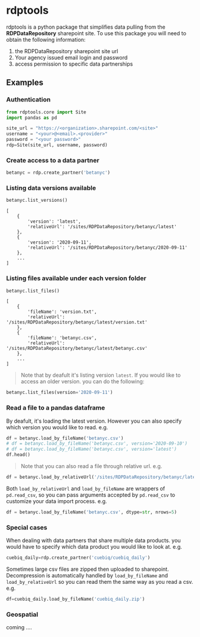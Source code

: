 # rdptools

rdptools is a python package that simplifies data pulling from the **RDPDataRepository** sharepoint site. To use this package you will need to obtain the following information:

1. the RDPDataRepository sharepoint site url
2. Your agency issued email login and password
3. access permission to specific data partnerships

## Examples

### Authentication

```python
from rdptools.core import Site
import pandas as pd

site_url = "https://<organization>.sharepoint.com/<site>"
username = "<your>@<email>.<provider>"
password = "<your password>"
rdp=Site(site_url, username, password)
```

### Create access to a data partner

```python
betanyc = rdp.create_partner('betanyc')
```

### Listing data versions available

```python
betanyc.list_versions()
```

    [
        {
            'version': 'latest',
            'relativeUrl': '/sites/RDPDataRepository/betanyc/latest'
        },
        {
            'version': '2020-09-11',
            'relativeUrl': '/sites/RDPDataRepository/betanyc/2020-09-11'
        },
        ...
    ]

### Listing files available under each version folder

```python
betanyc.list_files()
```

    [
        {
            'fileName': 'version.txt',
            'relativeUrl': '/sites/RDPDataRepository/betanyc/latest/version.txt'
        },
        {
            'fileName': 'betanyc.csv',
            'relativeUrl': '/sites/RDPDataRepository/betanyc/latest/betanyc.csv'
        },
        ...
    ]

> Note that by deafult it's listing version `latest`. If you would like to access an older version. you can do the following:

```python
betanyc.list_files(version='2020-09-11')
```

### Read a file to a pandas dataframe

By deafult, it's loading the latest version. However you can also specify which version you would like to read. e.g.

```python
df = betanyc.load_by_fileName('betanyc.csv')
# df = betanyc.load_by_fileName('betanyc.csv', version='2020-09-10')
# df = betanyc.load_by_fileName('betanyc.csv', version='latest')
df.head()
```

> Note that you can also read a file through relative url. e.g.

```python
df = betanyc.load_by_relativeUrl('/sites/RDPDataRepository/betanyc/latest/betanyc.csv')
```

Both `load_by_relativeUrl` and `load_by_fileName` are wrappers of `pd.read_csv`, so you can pass arguments accepted by `pd.read_csv` to customize your data import process. e.g.

```python
df = betanyc.load_by_fileName('betanyc.csv', dtype=str, nrows=5)
```

### Special cases

When dealing with data partners that share multiple data products. you would have to specify which data product you would like to look at. e.g.

```python
cuebiq_daily=rdp.create_partner('cuebiq/cuebiq_daily')
```

Sometimes large csv files are zipped then uploaded to sharepoint. Decompression is automatically handled by `load_by_fileName` and `load_by_relativeUrl` so you can read them the same way as you read a csv. e.g.

```python
df=cuebiq_daily.load_by_fileName('cuebiq_daily.zip')
```

### Geospatial

coming ....
